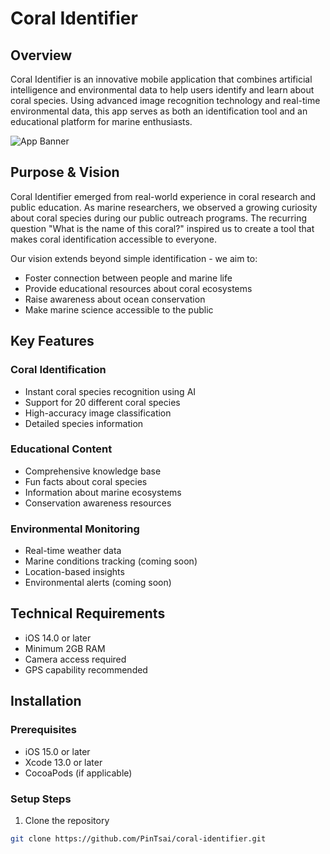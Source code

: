 # Coral Identifier

## Overview
Coral Identifier is an innovative mobile application that combines artificial intelligence and environmental data to help users identify and learn about coral species.
Using advanced image recognition technology and real-time environmental data, this app serves as both an identification tool and an educational platform for marine enthusiasts.

![App Banner](path_to_banner_image.png)

## Purpose & Vision
Coral Identifier emerged from real-world experience in coral research and public education. 
As marine researchers, we observed a growing curiosity about coral species during our public outreach programs. 
The recurring question "What is the name of this coral?" inspired us to create a tool that makes coral identification accessible to everyone.

Our vision extends beyond simple identification - we aim to:
- Foster connection between people and marine life
- Provide educational resources about coral ecosystems
- Raise awareness about ocean conservation
- Make marine science accessible to the public

## Key Features

### Coral Identification
- Instant coral species recognition using AI
- Support for 20 different coral species
- High-accuracy image classification
- Detailed species information

### Educational Content
- Comprehensive knowledge base
- Fun facts about coral species
- Information about marine ecosystems
- Conservation awareness resources

### Environmental Monitoring
- Real-time weather data
- Marine conditions tracking (coming soon)
- Location-based insights
- Environmental alerts (coming soon)

## Technical Requirements
- iOS 14.0 or later
- Minimum 2GB RAM
- Camera access required
- GPS capability recommended

## Installation

### Prerequisites
- iOS 15.0 or later
- Xcode 13.0 or later
- CocoaPods (if applicable)

### Setup Steps
1. Clone the repository
```bash
git clone https://github.com/PinTsai/coral-identifier.git
